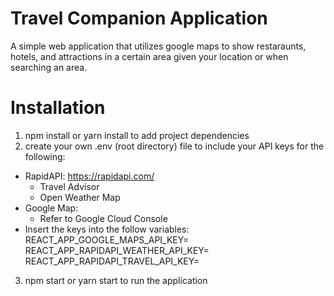 # Travel Companion Application

A simple web application that utilizes google maps to show restaraunts, hotels, and attractions in a certain area given your location or when searching an area.

# Installation

1. npm install or yarn install to add project dependencies
2. create your own .env (root directory) file to include your API keys for the following:
  - RapidAPI: https://rapidapi.com/
    - Travel Advisor
    - Open Weather Map
  - Google Map:
    - Refer to Google Cloud Console
  - Insert the keys into the follow variables:
      REACT_APP_GOOGLE_MAPS_API_KEY=
      REACT_APP_RAPIDAPI_WEATHER_API_KEY=
      REACT_APP_RAPIDAPI_TRAVEL_API_KEY=
3. npm start or yarn start to run the application
  